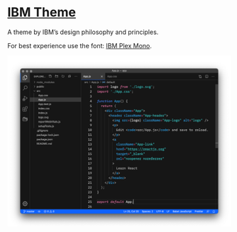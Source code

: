 # [IBM Theme](https://marketplace.visualstudio.com/items?itemName=marvinengelmann.ibm-theme)

A theme by IBM’s design philosophy and principles.

For best experience use the font: [IBM Plex Mono](https://github.com/IBM/plex).

![ScreenShot](https://raw.githubusercontent.com/marvinengelmann/vsc-ibm-theme/master/screenshot.png)